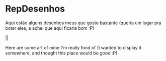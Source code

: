 # RepDesenhos

 
Aqui estão alguns desenhos meus que gosto bastante (queria um lugar pra botar eles, e achei que aqui ficaria bom :P)

||

Here are some art of mine I'm really fond of (I wanted to display it somewhere, and thought this place would be good :P)